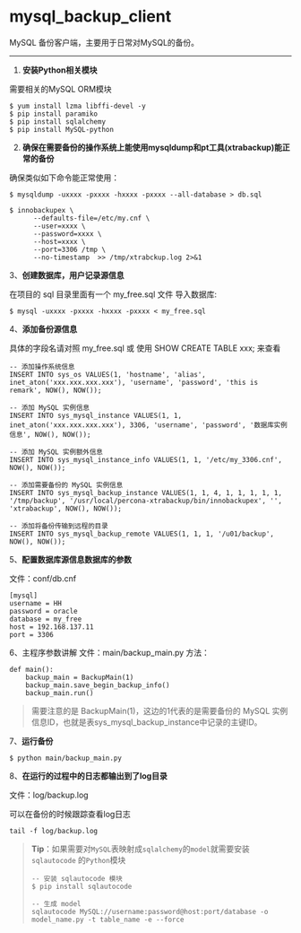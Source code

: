 # mysql_backup_client #

MySQL 备份客户端，主要用于日常对MySQL的备份。

------------------------------

1. **安装Python相关模块**

需要相关的MySQL ORM模块

    $ yum install lzma libffi-devel -y
    $ pip install paramiko
    $ pip install sqlalchemy
    $ pip install MySQL-python


2. **确保在需要备份的操作系统上能使用mysqldump和pt工具(xtrabackup)能正常的备份** <br />

确保类似如下命令能正常使用：

	$ mysqldump -uxxxx -pxxxx -hxxxx -pxxxx --all-database > db.sql

    $ innobackupex \
          --defaults-file=/etc/my.cnf \
          --user=xxxx \
          --password=xxxx \
          --host=xxxx \
          --port=3306 /tmp \
          --no-timestamp  >> /tmp/xtrabckup.log 2>&1 

3、**创建数据库，用户记录源信息**

在项目的 sql 目录里面有一个 my_free.sql 文件
导入数据库:

    $ mysql -uxxxx -pxxxx -hxxxx -pxxxx < my_free.sql

4、**添加备份源信息**

具体的字段名请对照 my_free.sql 或 使用 SHOW CREATE TABLE xxx; 来查看

    -- 添加操作系统信息
    INSERT INTO sys_os VALUES(1, 'hostname', 'alias', inet_aton('xxx.xxx.xxx.xxx'), 'username', 'password', 'this is remark', NOW(), NOW());
    
    -- 添加 MySQL 实例信息
    INSERT INTO sys_mysql_instance VALUES(1, 1, inet_aton('xxx.xxx.xxx.xxx'), 3306, 'username', 'password', '数据库实例信息', NOW(), NOW());
    
    -- 添加 MySQL 实例额外信息
    INSERT INTO sys_mysql_instance_info VALUES(1, 1, '/etc/my_3306.cnf', NOW(), NOW());
    
    -- 添加需要备份的 MySQL 实例信息
    INSERT INTO sys_mysql_backup_instance VALUES(1, 1, 4, 1, 1, 1, 1, 1, '/tmp/backup', '/usr/local/percona-xtrabackup/bin/innobackupex', '', 'xtrabackup', NOW(), NOW());
    
    -- 添加将备份传输到远程的目录
    INSERT INTO sys_mysql_backup_remote VALUES(1, 1, 1, '/u01/backup', NOW(), NOW());

5、**配置数据库源信息数据库的参数**

文件：conf/db.cnf

    [mysql]
    username = HH
    password = oracle
    database = my_free
    host = 192.168.137.11
    port = 3306

6、主程序参数讲解
文件：main/backup_main.py
方法：

    def main():
        backup_main = BackupMain(1)
        backup_main.save_begin_backup_info()
        backup_main.run()
    
> 需要注意的是 BackupMain(1)，这边的1代表的是需要备份的 MySQL 实例信息ID，也就是表sys_mysql_backup_instance中记录的主键ID。

7、**运行备份**

    $ python main/backup_main.py

8、**在运行的过程中的日志都输出到了log目录**

文件：log/backup.log

可以在备份的时候跟踪查看log日志

    tail -f log/backup.log

> **Tip**：如果需要对`MySQL`表映射成`sqlalchemy`的`model`就需要安装`sqlautocode` 的`Python`模块
> 
>     -- 安装 sqlautocode 模块
>     $ pip install sqlautocode
>     
>     -- 生成 model
>     sqlautocode MySQL://username:password@host:port/database -o model_name.py -t table_name -e --force



